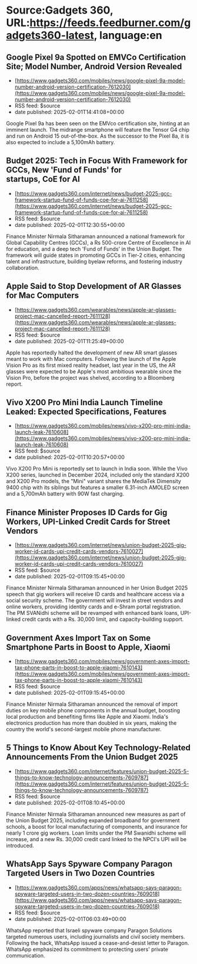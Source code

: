 # Source:Gadgets 360, URL:https://feeds.feedburner.com/gadgets360-latest, language:en

## Google Pixel 9a Spotted on EMVCo Certification Site; Model Number, Android Version Revealed
 - [https://www.gadgets360.com/mobiles/news/google-pixel-9a-model-number-android-version-certification-7612030](https://www.gadgets360.com/mobiles/news/google-pixel-9a-model-number-android-version-certification-7612030)
 - RSS feed: $source
 - date published: 2025-02-01T14:41:08+00:00

Google Pixel 9a has been seen on the EMVco certification site, hinting at an imminent launch. The midrange smartphone will feature the Tensor G4 chip and run on Android 15 out-of-the-box. As the successor to the Pixel 8a, it is also expected to include a 5,100mAh battery.

## Budget 2025: Tech in Focus With Framework for GCCs, New 'Fund of Funds' for startups, CoE for AI
 - [https://www.gadgets360.com/internet/news/budget-2025-gcc-framework-startup-fund-of-funds-coe-for-ai-7611258](https://www.gadgets360.com/internet/news/budget-2025-gcc-framework-startup-fund-of-funds-coe-for-ai-7611258)
 - RSS feed: $source
 - date published: 2025-02-01T12:30:55+00:00

Finance Minister Nirmala Sitharaman announced a national framework for Global Capability Centres (GCCs), a Rs 500-crore Centre of Excellence in AI for education, and a deep tech 'Fund of Funds' in the Union Budget. The framework will guide states in promoting GCCs in Tier-2 cities, enhancing talent and infrastructure, building byelaw reforms, and fostering industry collaboration.

## Apple Said to Stop Development of AR Glasses for Mac Computers
 - [https://www.gadgets360.com/wearables/news/apple-ar-glasses-project-mac-cancelled-report-7611128](https://www.gadgets360.com/wearables/news/apple-ar-glasses-project-mac-cancelled-report-7611128)
 - RSS feed: $source
 - date published: 2025-02-01T11:25:49+00:00

Apple has reportedly halted the development of new AR smart glasses meant to work with Mac computers. Following the launch of the Apple Vision Pro as its first mixed reality headset, last year in the US, the AR glasses were expected to be Apple's most ambitious wearable since the Vision Pro, before the project was shelved, according to a Bloomberg report.

## Vivo X200 Pro Mini India Launch Timeline Leaked: Expected Specifications, Features
 - [https://www.gadgets360.com/mobiles/news/vivo-x200-pro-mini-india-launch-leak-7610608](https://www.gadgets360.com/mobiles/news/vivo-x200-pro-mini-india-launch-leak-7610608)
 - RSS feed: $source
 - date published: 2025-02-01T10:20:57+00:00

Vivo X200 Pro Mini is reportedly set to launch in India soon. While the Vivo X200 series, launched in December 2024, included only the standard X200 and X200 Pro models, the "Mini" variant shares the MediaTek Dimensity 9400 chip with its siblings but features a smaller 6.31-inch AMOLED screen and a 5,700mAh battery with 90W fast charging.

## Finance Minister Proposes ID Cards for Gig Workers, UPI-Linked Credit Cards for Street Vendors
 - [https://www.gadgets360.com/internet/news/union-budget-2025-gig-worker-id-cards-upi-credit-cards-vendors-7610027](https://www.gadgets360.com/internet/news/union-budget-2025-gig-worker-id-cards-upi-credit-cards-vendors-7610027)
 - RSS feed: $source
 - date published: 2025-02-01T09:15:45+00:00

Finance Minister Nirmala Sitharaman announced in her Union Budget 2025 speech that gig workers will receive ID cards and healthcare access via a social security scheme. The government will invest in street vendors and online workers, providing identity cards and e-Shram portal registration. The PM SVANidhi scheme will be revamped with enhanced bank loans, UPI-linked credit cards with a Rs. 30,000 limit, and capacity-building support.

## Government Axes Import Tax on Some Smartphone Parts in Boost to Apple, Xiaomi
 - [https://www.gadgets360.com/mobiles/news/government-axes-import-tax-phone-parts-in-boost-to-apple-xiaomi-7610143](https://www.gadgets360.com/mobiles/news/government-axes-import-tax-phone-parts-in-boost-to-apple-xiaomi-7610143)
 - RSS feed: $source
 - date published: 2025-02-01T09:15:45+00:00

Finance Minister Nirmala Sitharaman announced the removal of import duties on key mobile phone components in the annual budget, boosting local production and benefiting firms like Apple and Xiaomi. India's electronics production has more than doubled in six years, making the country the world's second-largest mobile phone manufacturer.

## 5 Things to Know About Key Technology-Related Announcements From the Union Budget 2025
 - [https://www.gadgets360.com/internet/features/union-budget-2025-5-things-to-know-technology-announcements-7609787](https://www.gadgets360.com/internet/features/union-budget-2025-5-things-to-know-technology-announcements-7609787)
 - RSS feed: $source
 - date published: 2025-02-01T08:10:45+00:00

Finance Minister Nirmala Sitharaman announced new measures as part of the Union Budget 2025, including expanded broadband for government schools, a boost for local manufacturing of components, and insurance for nearly 1 crore gig workers. Loan limits under the PM Swanidhi scheme will increase, and a new Rs. 30,000 credit card linked to the NPCI's UPI will be introduced.

## WhatsApp Says Spyware Company Paragon Targeted Users in Two Dozen Countries
 - [https://www.gadgets360.com/apps/news/whatsapp-says-paragon-spyware-targeted-users-in-two-dozen-countries-7609018](https://www.gadgets360.com/apps/news/whatsapp-says-paragon-spyware-targeted-users-in-two-dozen-countries-7609018)
 - RSS feed: $source
 - date published: 2025-02-01T06:03:49+00:00

WhatsApp reported that Israeli spyware company Paragon Solutions targeted numerous users, including journalists and civil society members. Following the hack, WhatsApp issued a cease-and-desist letter to Paragon. WhatsApp emphasized its commitment to protecting users' private communication.

